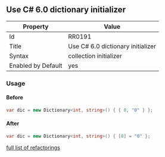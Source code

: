 ## Use C\# 6\.0 dictionary initializer

Property | Value
--- | ---
Id|RR0191
Title|Use C\# 6\.0 dictionary initializer
Syntax|collection initializer
Enabled by Default|yes

### Usage

#### Before

```csharp
var dic = new Dictionary<int, string>() { { 0, "0" } };
```

#### After

```csharp
var dic = new Dictionary<int, string>() { [0] = "0" };
```

[full list of refactorings](Refactorings.md)